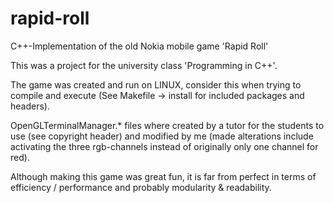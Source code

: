 # rapid-roll
C++-Implementation of the old Nokia mobile game 'Rapid Roll'

This was a project for the university class 'Programming in C++'.

The game was created and run on LINUX, consider this when trying to compile and execute
(See Makefile -> install for included packages and headers).

OpenGLTerminalManager.* files where created by a tutor for the students to use (see copyright header)
and modified by me (made alterations include activating the three rgb-channels instead of originally
only one channel for red).

Although making this game was great fun, it is far from perfect in terms of efficiency / performance
and probably modularity & readability.
